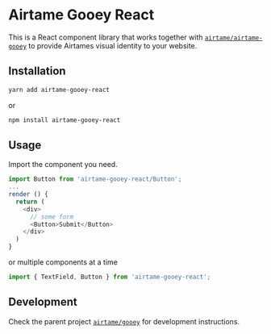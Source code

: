 # Airtame Gooey React

This is a React component library that works together with [`airtame/airtame-gooey`](https://github.com/airtame/airtame-gooey) to provide Airtames visual identity to your website.

## Installation

```bash
yarn add airtame-gooey-react
```
or
```bash
npm install airtame-gooey-react
```

## Usage

Import the component you need.

```javascript
import Button from 'airtame-gooey-react/Button';
...
render () {
  return (
    <div>
      // some form
      <Button>Submit</Button>
    </div>
  )
}
```
or multiple components at a time

```javascript
import { TextField, Button } from 'airtame-gooey-react';
```

## Development

Check the parent project [`airtame/gooey`](https://github.com/airtame/airtame-gooey) for development instructions.